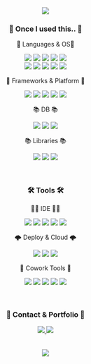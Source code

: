 <div align=center>
	<img src="https://capsule-render.vercel.app/api?type=waving&color=gradient&height=200&section=header&text=Oh-Kang's%20Github&fontSize=50" />
</div>
<div align=center>
	<h3>🧰 Once I used this.. 🧰</h3>
</div>
<div align="center">
	<p>💬 Languages & OS💬</p>
	<img src="https://img.shields.io/badge/Java-007396?style=flat&logo=Conda-Forge&logoColor=white" />
	<img src="https://img.shields.io/badge/Swift-F05138?style=flat&logo=Swift&logoColor=white" />
	<img src="https://img.shields.io/badge/Python-3776AB?style=flat&logo=Python&logoColor=white" />
	<img src="https://img.shields.io/badge/JavaScript-F7DF1E?style=flat&logo=JavaScript&logoColor=white" />
	<img src="https://img.shields.io/badge/Dart-0175C2?style=flat&logo=Dart&logoColor=white" />
	<br>
	<img src="https://img.shields.io/badge/R-276DC3?style=flat&logo=r&logoColor=white" />
 	<img src="https://img.shields.io/badge/CSS-1572B6?style=flat&logo=CSS3&logoColor=white" />
	<img src="https://img.shields.io/badge/HTML-E34F26?style=flat&logo=HTML5&logoColor=white" />
	<img src="https://img.shields.io/badge/Ubuntu-E95420?style=flat&logo=Ubuntu&logoColor=white" />
	<img src="https://img.shields.io/badge/MacOS-000000?style=flat&logo=Macos&logoColor=white" />
	<br>
	<p>🧱 Frameworks & Platform 🧱<p>
	<img src="https://img.shields.io/badge/Spring-6DB33F?style=flat&logo=Spring&logoColor=white" />
	<img src="https://img.shields.io/badge/Express-000000?style=flat&logo=Express&logoColor=white" />
	<img src="https://img.shields.io/badge/Flutter-02569B?style=flat&logo=Flutter&logoColor=white" />
	<img src="https://img.shields.io/badge/Flask-000000?style=flat&logo=FLask&logoColor=white" />
	<img src="https://img.shields.io/badge/Node.js-339933?style=flat&logo=Node.js&logoColor=white" />
	<br>
	<p>📚 DB 📚<p>
	<img src="https://img.shields.io/badge/Mysql-4479A1?style=flat&logo=Mysql&logoColor=white" />
	<img src="https://img.shields.io/badge/Sqlite-003B57?style=flat&logo=Sqlite&logoColor=white" />
	<img src="https://img.shields.io/badge/Firebase-FFCA28?style=flat&logo=Firebase&logoColor=white" />
	<br>
	<p>📚 Libraries 📚<p>
		<img src="https://img.shields.io/badge/jQuery-0769AD?style=flat&logo=jQuery&logoColor=white" />
		<img src="https://img.shields.io/badge/MyBatis-000000?style=flat&logo=twitter&logoColor=white" />
		<img src="https://img.shields.io/badge/Swagger-85EA2D?style=flat-square&logo=swagger&logoColor=white"/>
	<br>
</div>
<br>
<div align=center>
	<h3>🛠 Tools 🛠</h3>
</div>
<div align=center>
	<p> 🧑‍💻 IDE 🧑‍💻<p>
	<img src="https://img.shields.io/badge/Eclipse%20IDE-2C2255?style=flat&logo=EclipseIDE&logoColor=white" />
	<img src="https://img.shields.io/badge/Visual%20Studio%20Code-007ACC?style=flat&logo=VisualStudioCode&logoColor=white" />
	<img src="https://img.shields.io/badge/Xcode-147EFB?style=flat-square&logo=Xcode&logoColor=white"/>
	<img src="https://img.shields.io/badge/Anaconda-44A833?style=flat-square&logo=Anaconda&logoColor=white"/>
  	<img src="https://img.shields.io/badge/Android%20Studio-3DDC84?style=flat-square&logo=Android%20Studio&logoColor=white"/>
	<br>
	<p> 🌩 Deploy & Cloud 🌩<p>
	<img src="https://img.shields.io/badge/Tomcat-F8DC75?style=flat&logo=ApacheTomcat&logoColor=white" />
	<img src="https://img.shields.io/badge/Docker-2496ED?style=flat&logo=Docker&logoColor=white" />
	<img src="https://img.shields.io/badge/AWS-232F3E?style=flat&logo=AmazonAWS&logoColor=white" />
	<p> 🏢 Cowork Tools 🏢<p>
	  	<img src="https://img.shields.io/badge/GitHub-181717?style=flat-square&logo=GitHub&logoColor=white"/>
		<img src="https://img.shields.io/badge/Notion-181717?style=flat-square&logo=Notion&logoColor=white"/>
		<img src="https://img.shields.io/badge/Miro-050038?style=flat-square&logo=Miro&logoColor=white"/>
		<img src="https://img.shields.io/badge/Figma-F24E1E?style=flat-square&logo=Figma&logoColor=white"/>
		<img src="https://img.shields.io/badge/Swagger-85EA2D?style=flat-square&logo=swagger&logoColor=white"/>
	</p>
</div>
<br>
<div align=center>
	<h3>📱 Contact & Portfolio 📱</h3>
</div>
<div align=center>
	<a href="mailto:okh19941994@naver.com">
		<img src="https://img.shields.io/badge/Mail-30B980?style=for-the-badge&logo=Naver&logoColor=white" />
	</a>
	<a href="https://oh-kang.notion.site/05ebece9d4a94f328905a546473944cd?pvs=4">
		<img src="https://img.shields.io/badge/Notion-000000?style=for-the-badge&logo=Notion&logoColor=white" />
	</a>
	<br>
</div>
<br>
<br>
<div align=center>
	<!--Hits 설정 -->
<a href="https://github.com/Oh-Kang94"><img src="https://hits.seeyoufarm.com/api/count/incr/badge.svg?url=https%3A%2F%2Fgithub.com%2FOh-Kang94&count_bg=%2379C83D&title_bg=%23555555&icon=&icon_color=%23E7E7E7&title=hits&edge_flat=false"/></a>
</div align=center>
<!--
<div align=center>
	<br>
<img src="https://github-readme-stats.vercel.app/api/top-langs/?username=Oh-Kang94&layout=compact">
<img src="https://github-readme-stats.vercel.app/api?username=Oh-Kang94&show_icons=true">
-->
<!--
![Oh-Kang94's GitHub Contributor stats](https://github-contributor-stats.vercel.app/api?username=Oh-Kang94)
<br>
-->

